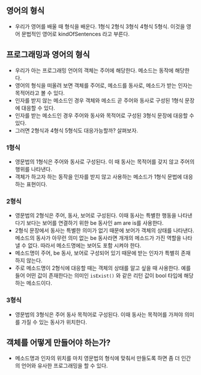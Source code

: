 ## 영어의 형식
- 우리가 영어를 배울 때 형식을 배운다. 1형식 2형식 3형식 4형식 5형식. 이것을 영어 문법적인 영어로 kindOfSentences 라고 부른다.

## 프로그래밍과 영어의 형식
- 우리가 아는 프로그래밍 언어의 객체는 주어에 해당한다. 메소드는 동작에 해당한다.
- 영어의 형식을 떠올려 보면 객체를 주어로, 메소드를 동사로, 메소드가 받는 인자는 목적어라고 볼 수 있다.
- 인자를 받지 않는 메소드인 경우 객체와 메소드 곧 주어와 동사로 구성된 1형식 문장에 대응할 수 있다.
- 인자를 받는 메소드인 경우 주어와 동사와 목적어로 구성된 3형식 문장에 대응할 수 있다.
- 그러면 2형식과 4형식 5형식도 대응가능할까? 살펴보자.

### 1형식
- 영문법의 1형식은 주어와 동사로 구성된다. 이 때 동사는 목적어를 갖지 않고 주어의 행위를 나타낸다.
- 객체가 하고자 하는 동작을 인자를 받지 않고 사용하는 메소드가 1형식 문법에 대응하는 표현이다.

### 2형식
- 영문법의 2형식은 주어, 동사, 보어로 구성된다. 이때 동사는 특별한 행동을 나타낸다기 보다는 보어를 연결하기 위한 be 동사인 am are is를 사용한다.
- 2형식 문장에서 동사는 특별한 의미가 없기 때문에 보어가 객체의 상태를 나타낸다. 메소드의 동사가 아무런 의미 없는 be 동사라면 개개의 메소드가 가진 역할을 나타낼 수 없다. 따라서 메소드명에는 보어도 포함 시켜야 한다.
- 메소드명이 주어, be 동사, 보어로 구성되어 있기 때문에 받는 인자가 특별히 존재하지 않는다.
- 주로 메소드명이 2형식에 대응할 때는 객체의 상태를 알고 싶을 때 사용한다. 예를 들어 어떤 값이 존재한다는 의미인 `isExist()` 와 같은 리턴 값이 bool 타입에 해당하는 메소드이다.

### 3형식
- 영문법의 3형식은 주어 동사 목적어로 구성된다. 이때 동사는 목적어를 가져야 의미를 가질 수 있는 동사가 위치한다.

## 객체를 어떻게 만들어야 하는가?
- 메소드명과 인자의 위치를 마치 영문법의 형식에 맞춰서 만들도록 하면 좀 더 인간의 언어와 유사한 프로그래밍을 할 수 있다.


